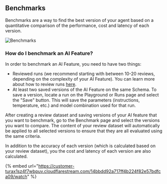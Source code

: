 ## Benchmarks

Benchmarks are a way to find the best version of your agent based on a quantitative comparison of the performance, cost and latency of each version.

![Benchmarks](../assets/images/benchmarks/benchmark-table.png)

### How do I benchmark an AI Feature?

In order to benchmark an AI Feature, you need to have two things:
- Reviewed runs (we recommend starting with between 10-20 reviews, depending on the complexity of your AI Feature). You can learn more about how to review runs [here](../features/reviews.md).
- At least two saved versions of the AI Feature on the same Schema. To save a version, locate a run on the Playground or Runs page and select the "Save" button. This will save the parameters (instructions, temperature, etc.) and model combination used for that run.

After creating a review dataset and saving versions of your AI feature that you want to benchmark, go to the Benchmark page and select the versions you want to compare. The content of your review dataset will automatically be applied to all selected versions to ensure that they are all evaluated using the same criteria.

In addition to the accuracy of each version (which is calculated based on your review dataset), you the cost and latency of each version are also calculated.

{% embed url="https://customer-turax1sz4f7wbpuv.cloudflarestream.com/14bbdd92a717ff4b224f82e57bdfca09/watch" %}